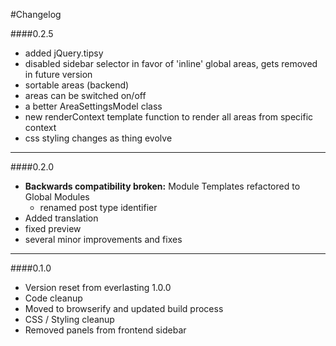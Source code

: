 #Changelog

####0.2.5
+ added jQuery.tipsy
+ disabled sidebar selector in favor of 'inline' global areas, gets removed in future version
+ sortable areas (backend)
+ areas can be switched on/off
+ a better AreaSettingsModel class
+ new renderContext template function to render all areas from specific context
+ css styling changes as thing evolve

***

####0.2.0
* **Backwards compatibility broken:** Module Templates refactored to Global Modules
	* renamed post type identifier
* Added translation
* fixed preview
* several minor improvements and fixes


***

####0.1.0
* Version reset from everlasting 1.0.0
* Code cleanup
* Moved to browserify and updated build process
* CSS / Styling cleanup
* Removed panels from frontend sidebar